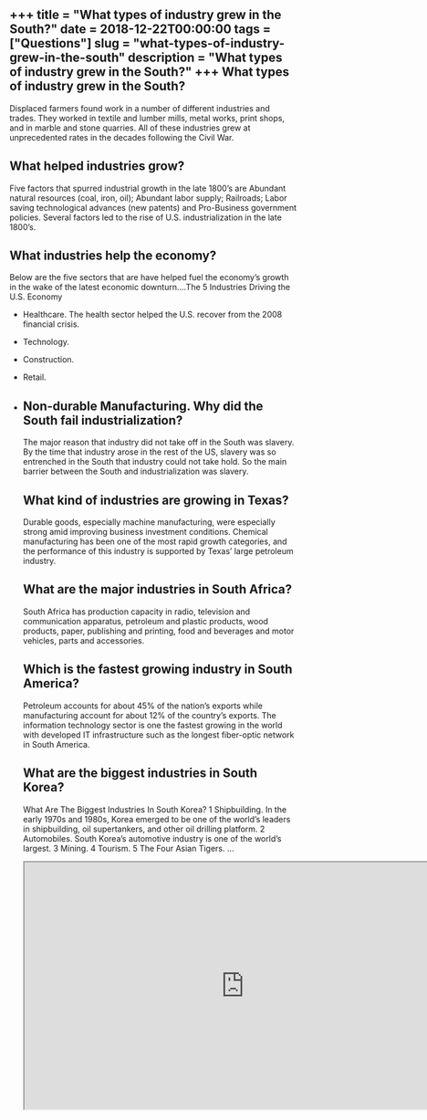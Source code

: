 +++
title = "What types of industry grew in the South?"
date = 2018-12-22T00:00:00
tags = ["Questions"]
slug = "what-types-of-industry-grew-in-the-south"
description = "What types of industry grew in the South?"
+++
What types of industry grew in the South?
-----------------------------------------

Displaced farmers found work in a number of different industries and trades. They worked in textile and lumber mills, metal works, print shops, and in marble and stone quarries. All of these industries grew at unprecedented rates in the decades following the Civil War.

What helped industries grow?
----------------------------

Five factors that spurred industrial growth in the late 1800’s are Abundant natural resources (coal, iron, oil); Abundant labor supply; Railroads; Labor saving technological advances (new patents) and Pro-Business government policies. Several factors led to the rise of U.S. industrialization in the late 1800’s.

What industries help the economy?
---------------------------------

Below are the five sectors that are have helped fuel the economy’s growth in the wake of the latest economic downturn….The 5 Industries Driving the U.S. Economy

- Healthcare. The health sector helped the U.S. recover from the 2008 financial crisis.
- Technology.
- Construction.
- Retail.
- Non-durable Manufacturing. Why did the South fail industrialization?
    -----------------------------------------
    
    The major reason that industry did not take off in the South was slavery. By the time that industry arose in the rest of the US, slavery was so entrenched in the South that industry could not take hold. So the main barrier between the South and industrialization was slavery.
    
    What kind of industries are growing in Texas?
    ---------------------------------------------
    
    Durable goods, especially machine manufacturing, were especially strong amid improving business investment conditions. Chemical manufacturing has been one of the most rapid growth categories, and the performance of this industry is supported by Texas’ large petroleum industry.
    
    What are the major industries in South Africa?
    ----------------------------------------------
    
    South Africa has production capacity in radio, television and communication apparatus, petroleum and plastic products, wood products, paper, publishing and printing, food and beverages and motor vehicles, parts and accessories.
    
    Which is the fastest growing industry in South America?
    -------------------------------------------------------
    
    Petroleum accounts for about 45% of the nation’s exports while manufacturing account for about 12% of the country’s exports. The information technology sector is one the fastest growing in the world with developed IT infrastructure such as the longest fiber-optic network in South America.
    
    What are the biggest industries in South Korea?
    -----------------------------------------------
    
    What Are The Biggest Industries In South Korea? 1 Shipbuilding. In the early 1970s and 1980s, Korea emerged to be one of the world’s leaders in shipbuilding, oil supertankers, and other oil drilling platform. 2 Automobiles. South Korea’s automotive industry is one of the world’s largest. 3 Mining. 4 Tourism. 5 The Four Asian Tigers. …
    
    <iframe allow="accelerometer; autoplay; clipboard-write; encrypted-media; gyroscope; picture-in-picture" allowfullscreen="" class="__youtube_prefs__  epyt-is-override  no-lazyload" data-no-lazy="1" data-origheight="433" data-origwidth="770" data-skipgform_ajax_framebjll="" height="433" id="_ytid_57335" loading="lazy" src="https://www.youtube.com/embed/tRfVAn5_8Xc?enablejsapi=1&autoplay=0&cc_load_policy=0&cc_lang_pref=&iv_load_policy=1&loop=0&modestbranding=0&rel=1&fs=1&playsinline=0&autohide=2&theme=dark&color=red&controls=1&" title="YouTube player" width="770"></iframe>